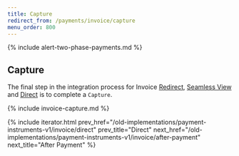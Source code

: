 ```yaml
---
title: Capture
redirect_from: /payments/invoice/capture
menu_order: 800
---
```


{% include alert-two-phase-payments.md %}

## Capture

The final step in the integration process for Invoice [Redirect][redirect],
[Seamless View][seamless-view] and [Direct][direct] is to complete a `Capture`.

{% include invoice-capture.md %}

{% include iterator.html prev_href="/old-implementations/payment-instruments-v1/invoice/direct" prev_title="Direct"
next_href="/old-implementations/payment-instruments-v1/invoice/after-payment" next_title="After Payment" %}

[direct]: /old-implementations/payment-instruments-v1/invoice/direct
[redirect]: /old-implementations/payment-instruments-v1/invoice/redirect
[seamless-view]: /old-implementations/payment-instruments-v1/invoice/seamless-view
